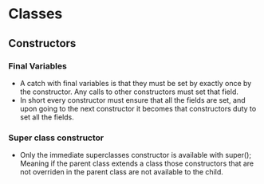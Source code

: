 # Classes

## Constructors
### Final Variables 
  - A catch with final variables is that they must be set by exactly once by the constructor. 
Any calls to other constructors must set that field. 
  - In short every constructor must ensure that all the fields are set, and upon going to the next constructor it becomes that constructors duty to set all the fields.

### Super class constructor
- Only the immediate superclasses constructor is available with super(); Meaning if the parent class extends a class those constructors that are not overriden in the parent class are not available to the child. 
